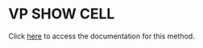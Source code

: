 <!---->
# VP SHOW CELL

Click [here](https://developer.4d.com/docs/ViewPro/method-list#vp-show-cell) to access the documentation for this method.

